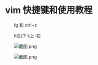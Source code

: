 # vim 快捷键和使用教程

　　fg 和 ctrl+z

　　h左j下 k上 l右

　　![截图.png](image1-20230705215226-70xijp8.png)

　　![截图.png](image2-20230705215226-axela1u.png)
